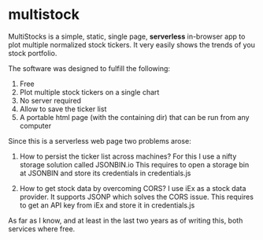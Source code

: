 # multistock 

MultiStocks is a simple, static, single page, **serverless** in-browser app to plot multiple normalized stock tickers.
It very easily shows the trends of you stock portfolio.

The software was designed to fulfill the following:
1) Free
2) Plot multiple stock tickers on a single chart
3) No server required
4) Allow to save the ticker list
5) A portable html page (with the containing dir) that can be run from any computer

Since this is a serverless web page two problems arose:
1) How to persist the ticker list across machines?
   For this I use a nifty storage solution called JSONBIN.io
   This requires to open a storage bin at JSONBIN and store its credentials in credentials.js

2) How to get stock data by overcoming CORS?
   I use iEx as a stock data provider. It supports JSONP which solves the CORS issue.
   This requires to get an API key from iEx and store it in credentials.js

As far as I know, and at least in the last two years as of writing this, both services where free.

